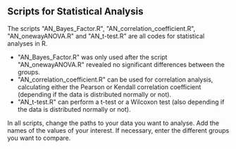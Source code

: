 ## Scripts for Statistical Analysis

The scripts "AN_Bayes_Factor.R", "AN_correlation_coefficient.R", "AN_onewayANOVA.R" and "AN_t-test.R" are all codes for statistical analyses in R.

- "AN_Bayes_Factor.R" was only used after the script "AN_onewayANOVA.R" revealed no significant differences between the groups.
- "AN_correlation_coefficient.R" can be used for correlation analysis, calculating either the Pearson or Kendall correlation coefficient (depending if the data is distributed normally or not).
- "AN_t-test.R" can perform a t-test or a Wilcoxon test (also depending if the data is distributed normally or not).

In all scripts, change the paths to your data you want to analyse. Add the names of the values of your interest. If necessary, enter the different groups you want to compare.
